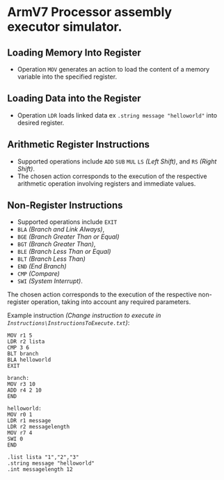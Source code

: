 # ArmV7 Processor assembly executor simulator.

## Loading Memory Into Register

- Operation `MOV` generates an action to load the content of a memory variable into the specified register.

## Loading Data into the Register

- Operation `LDR` loads linked data ex `.string message "helloworld"` into desired register.

## Arithmetic Register Instructions

- Supported operations include `ADD` `SUB` `MUL` `LS` _(Left Shift)_, and `RS` _(Right Shift)_. 
- The chosen action corresponds to the execution of the respective arithmetic operation involving registers and immediate values.

## Non-Register Instructions

- Supported operations include `EXIT` 
- `BLA` _(Branch and Link Always)_, 
- `BGE` _(Branch Greater Than or Equal)_ 
- `BGT` _(Branch Greater Than)_, 
- `BLE` _(Branch Less Than or Equal)_
- `BLT` _(Branch Less Than)_
- `END` _(End Branch)_
- `CMP` _(Compare)_
- `SWI` _(System Interrupt)_. 

The chosen action corresponds to the execution of the respective non-register operation, taking into account any required parameters.

Example instruction _(Change instruction to execute in `Instructions\InstructionsToExecute.txt`)_:

```
﻿MOV r1 5
LDR r2 lista
CMP 3 6
BLT branch
BLA helloworld
EXIT

branch:
MOV r3 10
ADD r4 2 10
END

helloworld:
MOV r0 1
LDR r1 message
LDR r2 messagelength
MOV r7 4
SWI 0
END

.list lista "1","2","3"
.string message "helloworld"
.int messagelength 12
```
